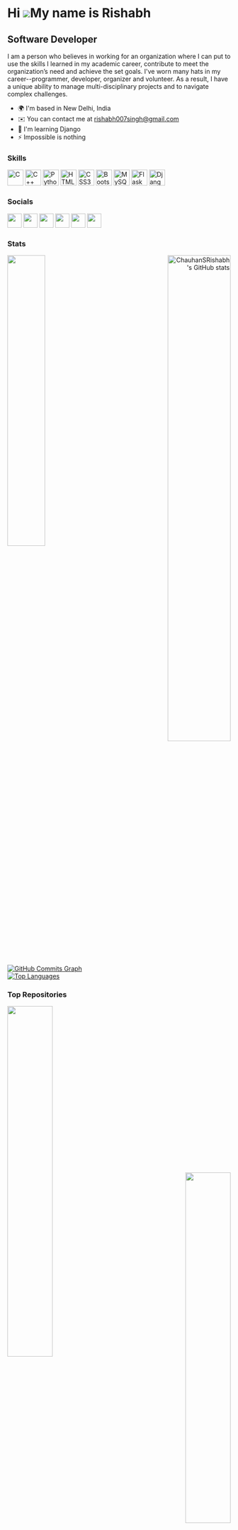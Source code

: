 
Hi ![](https://user-images.githubusercontent.com/18350557/176309783-0785949b-9127-417c-8b55-ab5a4333674e.gif)My name is Rishabh
===============================================================================================================================

Software Developer
------------------

I am a person who believes in working for an organization where I can put to use the skills I learned in my academic career, contribute to meet the organization’s need and achieve the set goals. I've worn many hats in my career--programmer, developer, organizer and volunteer. As a result, I have a unique ability to manage multi-disciplinary projects and to navigate complex challenges.

* 🌍  I'm based in New Delhi, India
* ✉️  You can contact me at [rishabh007singh@gmail.com](mailto:rishabh007singh@gmail.com)
* 🧠  I'm learning Django
* ⚡  Impossible is nothing

### Skills

<p align="left">
<a href="https://docs.microsoft.com/en-us/cpp/?view=msvc-170" target="_blank" rel="noreferrer"><img src="https://raw.githubusercontent.com/danielcranney/readme-generator/main/public/icons/skills/c-colored.svg" width="36" height="36" alt="C" /></a>
<a href="https://docs.microsoft.com/en-us/cpp/?view=msvc-170" target="_blank" rel="noreferrer"><img src="https://raw.githubusercontent.com/danielcranney/readme-generator/main/public/icons/skills/cplusplus-colored.svg" width="36" height="36" alt="C++" /></a>
<a href="https://www.python.org/" target="_blank" rel="noreferrer"><img src="https://raw.githubusercontent.com/danielcranney/readme-generator/main/public/icons/skills/python-colored.svg" width="36" height="36" alt="Python" /></a>
<a href="https://developer.mozilla.org/en-US/docs/Glossary/HTML5" target="_blank" rel="noreferrer"><img src="https://raw.githubusercontent.com/danielcranney/readme-generator/main/public/icons/skills/html5-colored.svg" width="36" height="36" alt="HTML5" /></a>
<a href="https://www.w3.org/TR/CSS/#css" target="_blank" rel="noreferrer"><img src="https://raw.githubusercontent.com/danielcranney/readme-generator/main/public/icons/skills/css3-colored.svg" width="36" height="36" alt="CSS3" /></a>
<a href="https://getbootstrap.com/" target="_blank" rel="noreferrer"><img src="https://raw.githubusercontent.com/danielcranney/readme-generator/main/public/icons/skills/bootstrap-colored.svg" width="36" height="36" alt="Bootstrap" /></a>
<a href="https://www.mysql.com/" target="_blank" rel="noreferrer"><img src="https://raw.githubusercontent.com/danielcranney/readme-generator/main/public/icons/skills/mysql-colored.svg" width="36" height="36" alt="MySQL" /></a>
<a href="https://flask.palletsprojects.com/en/2.0.x/" target="_blank" rel="noreferrer"><img src="https://raw.githubusercontent.com/danielcranney/readme-generator/main/public/icons/skills/flask-colored.svg" width="36" height="36" alt="Flask" /></a>
<a href="https://www.djangoproject.com/" target="_blank" rel="noreferrer"><img src="https://raw.githubusercontent.com/danielcranney/readme-generator/main/public/icons/skills/django-colored.svg" width="36" height="36" alt="Django" /></a>
</p>

### Socials

<p align="left"> <a href="https://www.github.com/ChauhanSRishabh" target="_blank" rel="noreferrer"><img src="https://raw.githubusercontent.com/danielcranney/readme-generator/main/public/icons/socials/github.svg" width="32" height="32" /></a> <a href="http://www.instagram.com/chauhansrishabh" target="_blank" rel="noreferrer"><img src="https://raw.githubusercontent.com/danielcranney/readme-generator/main/public/icons/socials/instagram.svg" width="32" height="32" /></a> <a href="https://www.linkedin.com/in/chauhansrishabh" target="_blank" rel="noreferrer"><img src="https://raw.githubusercontent.com/danielcranney/readme-generator/main/public/icons/socials/linkedin.svg" width="32" height="32" /></a> <a href="http://www.medium.com/@RishabhSChauhan" target="_blank" rel="noreferrer"><img src="https://raw.githubusercontent.com/danielcranney/readme-generator/main/public/icons/socials/medium.svg" width="32" height="32" /></a> <a href="https://www.stackoverflow.com/users/19342364/rishabh" target="_blank" rel="noreferrer"><img src="https://raw.githubusercontent.com/danielcranney/readme-generator/main/public/icons/socials/stackoverflow.svg" width="32" height="32" /></a> <a href="https://www.twitter.com/ChauhanSRishabh" target="_blank" rel="noreferrer"><img src="https://raw.githubusercontent.com/danielcranney/readme-generator/main/public/icons/socials/twitter.svg" width="32" height="32" /></a></p>

### Stats

<div width="100%" align="center">
<a href="http://www.github.com/ChauhanSRishabh" align="left"><img align="left" width="41%" src="https://github-readme-streak-stats.herokuapp.com/?user=ChauhanSRishabh&stroke=ffffff&background=000000&ring=22c55e&fire=22c55e&currStreakNum=ffffff&currStreakLabel=22c55e&sideNums=ffffff&sideLabels=ffffff&dates=ffffff&hide_border=true" /></a><a href="http://www.github.com/ChauhanSRishabh" align="right"><img align="right" width="53%"  src="https://github-readme-stats.vercel.app/api?username=ChauhanSRishabh&show_icons=true&hide=stars,issues,&count_private=true&title_color=22c55e&text_color=ffffff&icon_color=22c55e&bg_color=000000&hide_border=true&show_icons=true" alt="ChauhanSRishabh's GitHub stats" /></a></div>

<br /><br /><br />
<a href="http://www.github.com/ChauhanSRishabh"><img src="https://activity-graph.herokuapp.com/graph?username=ChauhanSRishabh&bg_color=000000&color=ffffff&line=22c55e&point=ffffff&area_color=000000&area=true&hide_border=true&custom_title=GitHub%20Commits%20Graph" alt="GitHub Commits Graph" /></a>  
<a href="https://github.com/ChauhanSRishabh" align="left"><img src="https://github-readme-stats.vercel.app/api/top-langs/?username=ChauhanSRishabh&langs_count=10&title_color=22c55e&text_color=ffffff&icon_color=22c55e&bg_color=000000&hide_border=true&locale=en&custom_title=Top%20%Languages" alt="Top Languages" /></a>

### Top Repositories

<div width="100%" align="center"><a href="https://github.com/ChauhanSRishabh/Data-Structures" align="left"><img align="left" width="45%" src="https://github-readme-stats.vercel.app/api/pin/?username=ChauhanSRishabh&repo=Data-Structures&title_color=22c55e&text_color=ffffff&icon_color=22c55e&bg_color=000000&hide_border=true&locale=en" /></a><a href="https://github.com/ChauhanSRishabh/algorithms" align="right"><img align="right" width="45%" src="https://github-readme-stats.vercel.app/api/pin/?username=ChauhanSRishabh&repo=algorithms&title_color=22c55e&text_color=ffffff&icon_color=22c55e&bg_color=000000&hide_border=true&locale=en" /></a></div>

<br /><br /><br />

<div width="100%" align="center"><a href="https://github.com/ChauhanSRishabh/leetcode" align="left"><img align="left" width="45%" src="https://github-readme-stats.vercel.app/api/pin/?username=ChauhanSRishabh&repo=leetcode&title_color=22c55e&text_color=ffffff&icon_color=22c55e&bg_color=000000&hide_border=true&locale=en" /></a><a href="https://github.com/ChauhanSRishabh/hackerrank-interview-preparation-kit" align="right"><img align="right" width="45%" src="https://github-readme-stats.vercel.app/api/pin/?username=ChauhanSRishabh&repo=hackerrank-interview-preparation-kit&title_color=22c55e&text_color=ffffff&icon_color=22c55e&bg_color=000000&hide_border=true&locale=en" /></a></div>
